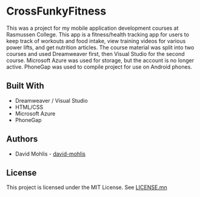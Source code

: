 # CrossFunkyFitness
This was a project for my mobile application development courses at Rasmussen College. This app is a fitness/health tracking app for users to keep track of workouts and food intake, view training videos for various power lifts, and get nutrition articles. The course material was split into two courses and used Dreamweaver first, then Visual Studio for the second course. Microsoft Azure was used for storage, but the account is no longer active. PhoneGap was used to compile project for use on Android phones.

## Built With
* Dreamweaver / Visual Studio
* HTML/CSS
* Microsoft Azure
* PhoneGap

## Authors
* David Mohlis - [david-mohlis](https://github.com/david-mohlis)

## License
This project is licensed under the MIT License. See [LICENSE.mn](https://github.com/david-mohlis/crossfunkyfitness/blob/master/LICENSE.md)
